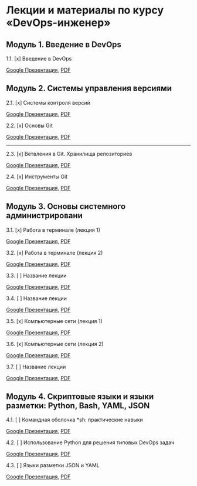# Лекции и материалы по курсу «DevOps-инженер»

## Модуль 1. Введение в DevOps

1.1. [x] Введение в DevOps

[Google Презентация](https://docs.google.com/presentation/d/1yvZDqRs4_4RdC9n7tqsksMBLkRO2RH4gJ-inXjeG0BI/edit), [PDF](https://drive.google.com/file/d/1f9-u68A-Vin_P0GUbKQecrhNDkVEXEH2/view?usp=sharing)

## Модуль 2. Системы управления версиями

2.1. [x] Системы контроля версий

[Google Презентация](https://docs.google.com/presentation/d/1Aoo_obWQRUz-FVkoam1mnqXK0kwMil5lyqxjHveMPq4/edit), [PDF](https://drive.google.com/file/d/1ah2z02Wo1oDEmWiubT1xm0UflWK9UrI2/view?usp=sharing)

2.2. [x] Основы Git

[Google Презентация](https://docs.google.com/presentation/d/1cAfgY52E7YqpXosaIZFIFQna24pUZrpxtUSnraxKmJI/edit), [PDF](https://drive.google.com/file/d/1S2GoUBz-dldS7CyCqv5aWKAhHXkPPDlW/view?usp=sharing)

-----

2.3. [x] Ветвления в Git. Хранилища репозиториев

[Google Презентация](https://docs.google.com/presentation/d/1Gept2NvvAFwhfupVF805XNfW965etK0B2VfuOhdZY7c/edit), [PDF]()

2.4. [x] Инструменты Git

[Google Презентация](https://docs.google.com/presentation/d/148vlm0gDMI-fOkIKHZKmd_X5K9b6wv40WfPrMkX5woA/edit), [PDF]()

## Модуль 3. Основы системного администрировани

3.1. [x] Работа в терминале (лекция 1)

[Google Презентация](https://docs.google.com/presentation/d/1NLty9AgfdMUbx_iiNp1uykZpXxX2M6FvS7-0kY71Izs/edit), [PDF]()

3.2. [x] Работа в терминале (лекция 2)

[Google Презентация](https://docs.google.com/presentation/d/17-4LjOZlf8tBVyZoptEg-_gcU5bDS4nHdK3LFixytaA/edit), [PDF]()

3.3. [ ] Название лекции 

[Google Презентация](), [PDF]()

3.4. [ ] Название лекции 

[Google Презентация](), [PDF]()

3.5. [x] Компьютерные сети (лекция 1)

[Google Презентация](https://docs.google.com/presentation/d/1fj6ha8hJ9v6kGCSLYHnKEGYx64weE_MucyGic35iBP8/edit#slide=id.g865c388fde_0_52), [PDF]()

3.6. [x] Компьютерные сети (лекция 2)

[Google Презентация](https://docs.google.com/presentation/d/1dxgaN56MDr-QCMQf-e2DAN-etcaCIfaulVCa2bKDRRA/edit#slide=id.g865c388fde_0_52), [PDF]()

3.7. [ ] Название лекции 

[Google Презентация](), [PDF]()

## Модуль 4. Скриптовые языки и языки разметки: Python, Bash, YAML, JSON

4.1. [ ] Командная оболочка *sh: практические навыки

[Google Презентация](), [PDF]()

4.2. [ ] Использование Python для решения типовых DevOps задач

[Google Презентация](), [PDF]()

4.3. [ ] Языки разметки JSON и YAML

[Google Презентация](), [PDF]()
